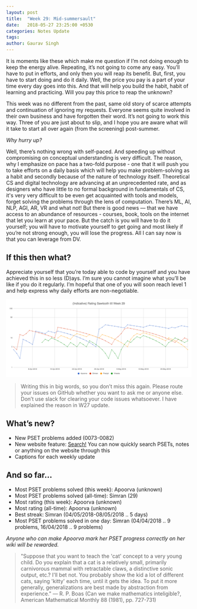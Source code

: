 ```yaml
---
layout: post
title:  "Week 29: Mid-summersault"
date:   2018-05-27 23:25:00 +0530
categories: Notes Update
tags:
author: Gaurav Singh
---
```


It is moments like these which make me question if I’m not doing enough to keep the energy alive. Repeating, it’s not going to come any easy. You’ll have to put in efforts, and only then you will reap its benefit. But, first, you have to start doing and do it daily. Well, the price you pay is a part of your time every day goes into this. And that will help you build the habit, habit of learning and practicing. Will you pay this price to reap the unknown? 

This week was no different from the past, same old story of scarce attempts and continuation of ignoring my requests. Everyone seems quite involved in their own business and have forgotten their word. It’s not going to work this way. Three of you are just about to slip, and I hope you are aware what will it take to start all over again (from the screening) post-summer.


*Why hurry up?*

Well, there’s nothing wrong with self-paced. And speeding up without compromising on conceptual understanding is very difficult. The reason, why I emphasize on pace has a two-fold purpose - one that it will push you to take efforts on a daily basis which will help you make problem-solving as a habit and secondly because of the nature of technology itself. Theoretical CS and digital technology are advancing at an unprecedented rate, and as designers who have little to no formal background in fundamentals of CS, it's very very difficult to be even get acquainted with tools and models, forget solving the problems through the lens of computation. There’s ML, AI, NLP, AGI, AR, VR and what not! But there is good news — that we have access to an abundance of resources - courses, book, tools on the internet that let you learn at your pace. But the catch is you will have to do it yourself; you will have to motivate yourself to get going and most likely if you’re not strong enough, you will lose the progress. All I can say now is that you can leverage from DV.

## If this then what?

Appreciate yourself that you’re today able to code by yourself and you have achieved this in so less (D)ays. I’m sure you cannot imagine what you’ll be like if you do it regularly. I’m hopeful that one of you will soon reach level 1 and help express why daily efforts are non-negotiable.

![Figure your pattern](/assets/images/week-29-chart.png)

> Writing this in big words, so you don’t miss this again. Please route your issues on GitHub whether you want to ask me or anyone else. Don’t use slack for clearing your code issues whatsoever. I have explained the reason in W27 update.

## What’s new?
* New PSET problems added (0073-0082)
* New website feature: [Search!](/search) You can now quickly search PSETs, notes or anything on the website through this
* Captions for each weekly update

## And so far…
* Most PSET problems solved (this week): Apoorva (unknown)
* Most PSET problems solved (all-time): Simran (29)
* Most rating (this week): Apoorva (unknown)
* Most rating (all-time): Apoorva (unknown)
* Best streak: Simran (04/05/2018-08/05/2018 .. 5 days)
* Most PSET problems solved in one day: Simran (04/04/2018 .. 9 problems, 16/04/2018 .. 9 problems)

*Anyone who can make Apoorva mark her PSET progress correctly on her wiki will be rewarded.*

> "Suppose that you want to teach the 'cat' concept to a very young child. Do you explain that a cat is a relatively small, primarily carnivorous mammal with retractable claws, a distinctive sonic output, etc.? I'll bet not. You probably show the kid a lot of different cats, saying 'kitty' each time, until it gets the idea. To put it more generally, generalizations are best made by abstraction from experience." — R. P. Boas (Can we make mathematics inteligible?, American Mathematical Monthly 88 (1981), pp. 727-731)
